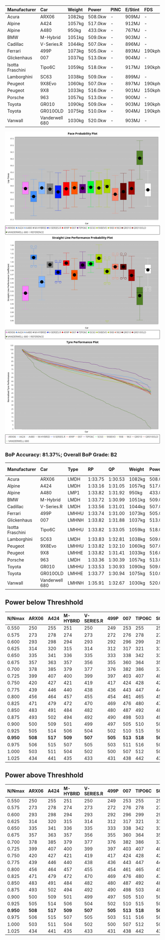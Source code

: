 | Manufacturer     | Car            | Weight | Power   | PINC    | E/Stint | FDS     |
|:-|:-|:-|:-|:-|:-|:-|
| Acura            | ARX06          | 1082kg | 508.0kw |    -    | 909MJ   |    -    |
| Alpine           | A424           | 1057kg | 517.0kw |    -    | 912MJ   |    -    |
| Alpine           | A480           | 950kg  | 433.0kw |    -    | 767MJ   |    -    |
| BMW              | M-Hybrid       | 1051kg | 509.0kw |    -    | 903MJ   |    -    |
| Cadillac         | V-Series.R     | 1044kg | 507.0kw |    -    | 896MJ   |    -    |
| Ferrari          | 499P           | 1073kg | 505.0kw |    -    | 893MJ   | 190kph  |
| Glickenhaus      | 007            | 1037kg | 513.0kw |    -    | 904MJ   |    -    |
| Isotta Fraschini | Tipo6C         | 1059kg | 518.0kw |    -    | 917MJ   | 190kph  |
| Lamborghini      | SC63           | 1038kg | 509.0kw |    -    | 899MJ   |    -    |
| Peugeot          | 9X8Evo         | 1060kg | 507.0kw |    -    | 897MJ   | 190kph  |
| Peugeot          | 9X8            | 1033kg | 516.0kw |    -    | 901MJ   | 150kph  |
| Porsche          | 963            | 1057kg | 513.0kw |    -    | 900MJ   |    -    |
| Toyota           | GR010          | 1090kg | 509.0kw |    -    | 903MJ   | 190kph  |
| Toyota           | GR010OLD       | 1075kg | 510.0kw |    -    | 904MJ   | 190kph  |
| Vanwall          | Vanderwell 680 | 1030kg | 520.0kw |    -    | 903MJ   |    -    |

![PACECHART](./IMG/ACOMETHOD.png)
![STRAIGHTLINEPERFORMANCECHART](./IMG/ACOMETHOD_sp.png)
![TYREPERFORMANCECHART](./IMG/ACOMETHOD_tw.png)

### BoP Accuracy: 81.37%; Overall BoP Grade: B2
| Manufacturer     | Car            | Type  | RP      | QP      | Weight | Power¹  | Threshhold | PINC    | Power²   | E/Stint | AVG Vmax  | FDS     | RDLC | L/Stint | BOP-Grade | Model Accuracy | Model Points | Match%  | SimDiff |
|:-|:-|:-|:-|:-|:-|:-|:-|:-|:-|:-|:-|:-|:-|:-|:-|:-|:-|:-|:-|
| Acura            | ARX06          | LMDH  | 1:33.75 | 1:30.53 | 1082kg | 508.0kw | 210.0kph   |    -    | 508.00kw |  909MJ  | 293.43kph |    -    | 0.99 | 39      | -B1       | 100.00%        | 995          | 86.81%  | #       |
| Alpine           | A424           | LMDH  | 1:33.16 | 1:31.05 | 1057kg | 517.0kw | 210.0kph   |    -    | 517.00kw |  912MJ  | 308.88kph |    -    | 1.00 | 39      | -D2       | 100.00%        | 635          | 62.35%  | #       |
| Alpine           | A480           | LMP1  | 1:33.82 | 1:31.92 |  950kg | 433.0kw | 210.0kph   |    -    | 433.00kw |  767MJ  | 297.88kph |    -    | 0.98 | 37      | +A2       | 94.90%         | 707          | 90.89%  | #       |
| BMW              | M-Hybrid       | LMDH  | 1:33.72 | 1:30.99 | 1051kg | 509.0kw | 210.0kph   |    -    | 509.00kw |  903MJ  | 305.68kph |    -    | 1.01 | 39      | -A2       | 100.00%        | 1696         | 93.79%  | #       |
| Cadillac         | V-Series.R     | LMDH  | 1:33.56 | 1:31.01 | 1044kg | 507.0kw | 210.0kph   |    -    | 507.00kw |  896MJ  | 301.96kph |    -    | 1.02 | 39      | -A2       | 88.64%         | 2076         | 92.81%  | #       |
| Ferrari          | 499P           | LMHHU | 1:33.74 | 1:31.00 | 1073kg | 505.0kw | 210.0kph   |    -    | 505.00kw |  893MJ  | 304.48kph | 190kph  | 1.01 | 40      | ~A1       | 91.94%         | 2476         | 100.00% | #       |
| Glickenhaus      | 007            | LMHNH | 1:33.82 | 1:31.88 | 1037kg | 513.0kw | 210.0kph   |    -    | 513.00kw |  904MJ  | 303.10kph |    -    | 0.96 | 39      | ~A1       | 95.63%         | 1510         | 100.00% | ±2.59s  |
| Isotta Fraschini | Tipo6C         | LMHHU | 1:33.82 | 1:33.05 | 1059kg | 518.0kw | 210.0kph   |    -    | 518.00kw |  917MJ  | 306.24kph | 190kph  | 1.04 | 39      | +Ω1       | 100.00%        | 66           | 47.02%  | #       |
| Lamborghini      | SC63           | LMDH  | 1:33.83 | 1:32.81 | 1038kg | 509.0kw | 210.0kph   |    -    | 509.00kw |  899MJ  | 306.77kph |    -    | 1.04 | 39      | ~A1       | 100.00%        | 504          | 98.85%  | #       |
| Peugeot          | 9X8Evo         | LMHHU | 1:33.82 | 1:32.10 | 1060kg | 507.0kw | 210.0kph   |    -    | 507.00kw |  897MJ  | 307.38kph | 190kph  | 0.99 | 40      | +B2       | 100.00%        | 249          | 81.72%  | #       |
| Peugeot          | 9X8            | LMHHE | 1:33.82 | 1:31.41 | 1033kg | 516.0kw | 210.0kph   |    -    | 516.00kw |  901MJ  | 304.10kph | 150kph  | 1.03 | 39      | ~A1       | 98.33%         | 2173         | 100.00% | #       |
| Porsche          | 963            | LMDH  | 1:33.36 | 1:30.39 | 1057kg | 513.0kw | 210.0kph   |    -    | 513.00kw |  900MJ  | 304.66kph |    -    | 1.00 | 39      | -B2       | 90.40%         | 5633         | 80.14%  | #       |
| Toyota           | GR010          | LMHHU | 1:33.53 | 1:30.93 | 1090kg | 509.0kw | 210.0kph   |    -    | 509.00kw |  903MJ  | 302.47kph | 190kph  | 1.00 | 39      | -A2       | 90.11%         | 3235         | 90.26%  | #       |
| Toyota           | GR010OLD       | LMHHE | 1:33.77 | 1:30.94 | 1075kg | 510.0kw | 210.0kph   |    -    | 510.00kw |  904MJ  | 300.59kph | 190kph  | 1.02 | 39      | ~A1       | 99.03%         | 1536         | 99.88%  | #       |
| Vanwall          | Vanderwell 680 | LMHNH | 1:35.91 | 1:32.67 | 1030kg | 520.0kw | 210.0kph   |    -    | 520.00kw |  903MJ  | 296.34kph |    -    | 1.02 | 39      | +Ω2       | 97.68%         | 632          | -3.96%  | #       |

## Power below Threshhold
| N/Nmax    | ARX06   | A424    | M-HYBRID | V-SERIES.R | 499P    | 007     | TIPO6C  | SC63    | 9X8EVO  | 9X8     | 963     | GR010   | GR010OLD | VANDERWELL 680 | ​     | RPM      | A480    |
|:-|:-|:-|:-|:-|:-|:-|:-|:-|:-|:-|:-|:-|:-|:-|:-|:-|:-|
|  0.550    |  250    |  255    |  251     |  250       |  249    |  253    |  255    |  251    |  250    |  254    |  253    |  251    |  251     |  256           |  ​    |   --     |   -     |
|  0.575    |  273    |  278    |  274     |  273       |  272    |  276    |  278    |  274    |  273    |  277    |  276    |  274    |  274     |  279           |  ​    |   --     |   -     |
|  0.600    |  293    |  298    |  294     |  293       |  292    |  296    |  299    |  294    |  293    |  298    |  296    |  294    |  295     |  300           |  ​    |   --     |   -     |
|  0.625    |  314    |  320    |  315     |  314       |  312    |  317    |  321    |  315    |  314    |  319    |  317    |  315    |  316     |  322           |  ​    |   --     |   -     |
|  0.650    |  335    |  341    |  336     |  335       |  333    |  338    |  342    |  336    |  335    |  340    |  338    |  336    |  337     |  343           |  ​    |   --     |   -     |
|  0.675    |  357    |  363    |  357     |  356       |  355    |  360    |  364    |  357    |  356    |  362    |  360    |  357    |  358     |  365           |  ​    |   --     |   -     |
|  0.700    |  378    |  385    |  379     |  377       |  376    |  382    |  386    |  379    |  377    |  384    |  382    |  379    |  380     |  387           |  ​    |   --     |   -     |
|  0.725    |  399    |  407    |  400     |  399       |  397    |  403    |  407    |  400    |  399    |  406    |  403    |  400    |  401     |  409           |  ​    |   --     |   -     |
|  0.750    |  420    |  427    |  421     |  419       |  417    |  424    |  428    |  421    |  419    |  427    |  424    |  421    |  422     |  430           |  ​    |   --     |   -     |
|  0.775    |  439    |  446    |  440     |  438       |  436    |  443    |  447    |  440    |  438    |  446    |  443    |  440    |  441     |  449           |  ​    |  5000    |  254    |
|  0.800    |  456    |  464    |  457     |  455       |  454    |  461    |  465    |  457    |  455    |  463    |  461    |  457    |  458     |  467           |  ​    |  5500    |  300    |
|  0.825    |  471    |  479    |  472     |  470       |  469    |  476    |  480    |  472    |  470    |  478    |  476    |  472    |  473     |  482           |  ​    |  6000    |  335    |
|  0.850    |  483    |  491    |  484     |  482       |  480    |  487    |  492    |  484    |  482    |  490    |  487    |  484    |  485     |  494           |  ​    |  6500    |  379    |
|  0.875    |  493    |  502    |  494     |  492       |  490    |  498    |  503    |  494    |  492    |  501    |  498    |  494    |  495     |  505           |  ​    |  7000    |  423    |
|  0.900    |  500    |  509    |  501     |  499       |  497    |  505    |  510    |  501    |  499    |  508    |  505    |  501    |  502     |  512           |  ​    |  7500    |  434    |
|  0.925    |  505    |  514    |  506     |  504       |  502    |  510    |  515    |  506    |  504    |  513    |  510    |  506    |  507     |  517           |  ​    |  8000    |  430    |
| **0.950** | **508** | **517** | **509**  | **507**    | **505** | **513** | **518** | **509** | **507** | **516** | **513** | **509** | **510**  | **520**        | **​** | **8500** | **433** |
|  0.975    |  506    |  515    |  507     |  505       |  503    |  511    |  516    |  507    |  505    |  514    |  511    |  507    |  508     |  518           |  ​    |  9000    |  217    |
|  1.000    |  503    |  511    |  504     |  502       |  500    |  507    |  512    |  504    |  502    |  510    |  507    |  504    |  505     |  514           |  ​    |   --     |   -     |
|  1.025    |  434    |  441    |  435     |  433       |  431    |  438    |  442    |  435    |  433    |  441    |  438    |  435    |  436     |  444           |  ​    |   --     |   -     |

## Power above Threshhold
| N/Nmax    | ARX06   | A424    | M-HYBRID | V-SERIES.R | 499P    | 007     | TIPO6C  | SC63    | 9X8EVO  | 9X8     | 963     | GR010   | GR010OLD | VANDERWELL 680 | ​     | RPM      | A480    |
|:-|:-|:-|:-|:-|:-|:-|:-|:-|:-|:-|:-|:-|:-|:-|:-|:-|:-|
|  0.550    |  250    |  255    |  251     |  250       |  249    |  253    |  255    |  251    |  250    |  254    |  253    |  251    |  251     |  256           |  ​    |   --     |   -     |
|  0.575    |  273    |  278    |  274     |  273       |  272    |  276    |  278    |  274    |  273    |  277    |  276    |  274    |  274     |  279           |  ​    |   --     |   -     |
|  0.600    |  293    |  298    |  294     |  293       |  292    |  296    |  299    |  294    |  293    |  298    |  296    |  294    |  295     |  300           |  ​    |   --     |   -     |
|  0.625    |  314    |  320    |  315     |  314       |  312    |  317    |  321    |  315    |  314    |  319    |  317    |  315    |  316     |  322           |  ​    |   --     |   -     |
|  0.650    |  335    |  341    |  336     |  335       |  333    |  338    |  342    |  336    |  335    |  340    |  338    |  336    |  337     |  343           |  ​    |   --     |   -     |
|  0.675    |  357    |  363    |  357     |  356       |  355    |  360    |  364    |  357    |  356    |  362    |  360    |  357    |  358     |  365           |  ​    |   --     |   -     |
|  0.700    |  378    |  385    |  379     |  377       |  376    |  382    |  386    |  379    |  377    |  384    |  382    |  379    |  380     |  387           |  ​    |   --     |   -     |
|  0.725    |  399    |  407    |  400     |  399       |  397    |  403    |  407    |  400    |  399    |  406    |  403    |  400    |  401     |  409           |  ​    |   --     |   -     |
|  0.750    |  420    |  427    |  421     |  419       |  417    |  424    |  428    |  421    |  419    |  427    |  424    |  421    |  422     |  430           |  ​    |   --     |   -     |
|  0.775    |  439    |  446    |  440     |  438       |  436    |  443    |  447    |  440    |  438    |  446    |  443    |  440    |  441     |  449           |  ​    |  5000    |  254    |
|  0.800    |  456    |  464    |  457     |  455       |  454    |  461    |  465    |  457    |  455    |  463    |  461    |  457    |  458     |  467           |  ​    |  5500    |  300    |
|  0.825    |  471    |  479    |  472     |  470       |  469    |  476    |  480    |  472    |  470    |  478    |  476    |  472    |  473     |  482           |  ​    |  6000    |  335    |
|  0.850    |  483    |  491    |  484     |  482       |  480    |  487    |  492    |  484    |  482    |  490    |  487    |  484    |  485     |  494           |  ​    |  6500    |  379    |
|  0.875    |  493    |  502    |  494     |  492       |  490    |  498    |  503    |  494    |  492    |  501    |  498    |  494    |  495     |  505           |  ​    |  7000    |  423    |
|  0.900    |  500    |  509    |  501     |  499       |  497    |  505    |  510    |  501    |  499    |  508    |  505    |  501    |  502     |  512           |  ​    |  7500    |  434    |
|  0.925    |  505    |  514    |  506     |  504       |  502    |  510    |  515    |  506    |  504    |  513    |  510    |  506    |  507     |  517           |  ​    |  8000    |  430    |
| **0.950** | **508** | **517** | **509**  | **507**    | **505** | **513** | **518** | **509** | **507** | **516** | **513** | **509** | **510**  | **520**        | **​** | **8500** | **433** |
|  0.975    |  506    |  515    |  507     |  505       |  503    |  511    |  516    |  507    |  505    |  514    |  511    |  507    |  508     |  518           |  ​    |  9000    |  217    |
|  1.000    |  503    |  511    |  504     |  502       |  500    |  507    |  512    |  504    |  502    |  510    |  507    |  504    |  505     |  514           |  ​    |   --     |   -     |
|  1.025    |  434    |  441    |  435     |  433       |  431    |  438    |  442    |  435    |  433    |  441    |  438    |  435    |  436     |  444           |  ​    |   --     |   -     |
